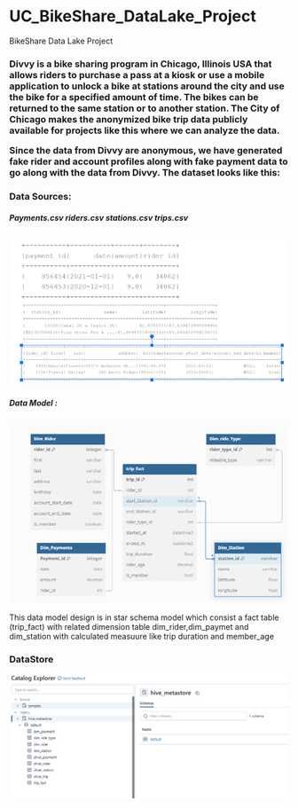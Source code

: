 # UC_BikeShare_DataLake_Project
BikeShare Data Lake Project
<H3>Divvy is a bike sharing program in Chicago, Illinois USA that allows riders to purchase a pass at a kiosk or use a mobile application to unlock a bike at stations around the city and use the bike for a specified amount of time. The bikes can be returned to the same station or to another station. The City of Chicago makes the anonymized bike trip data publicly available for projects like this where we can analyze the data.

Since the data from Divvy are anonymous, we have generated fake rider and account profiles along with fake payment data to go along with the data from Divvy. The dataset looks like this:</H3>

<H3> Data Sources: </H3>
<H5> Payments.csv  riders.csv  stations.csv      trips.csv</H5>
<img src="https://github.com/Narvinuk/UC_BikeShare_DataLake_Project/blob/main/dm1.PNG">

 <H5> Data Model :</H5>
 <img src="https://github.com/Narvinuk/UC_BikeShare_DataLake_Project/blob/main/dm.PNG">

<p> This data model design is in star schema model which consist a fact table (trip_fact) with related dimension table dim_rider,dim_paymet and dim_station with calculated measuure like trip
duration and member_age
<H3>DataStore</H3>
<img src="https://github.com/Narvinuk/UC_BikeShare_DataLake_Project/blob/main/dm2.PNG">

</p>
